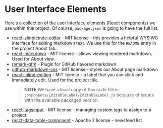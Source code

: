# User Interface Elements

Here's a collection of the user interface elements (React components) we use within this project. Of course, `package.json` is going to have the full list.

- [react-simplemde-editor](https://github.com/RIP21/react-simplemde-editor) - MIT license - this provides a helpful WYSIWG interface for editing markdown text. We use this for the `README` entry in the project About tab.
- [react-markdown](https://github.com/remarkjs/react-markdown) - MIT license - allows viewing rendered markdown. Used for About view.
- [remark-gfm](https://github.com/remarkjs/remark-gfm) - Plugin for GitHub flavored markdown
- [github-markdown-css](https://github.com/sindresorhus/github-markdown-css) - MIT license - styles our About page markdown
- [react-inline-editing](https://github.com/bfischer/react-inline-editing) - MIT license - a label that you can click and immediately edit. Used for the project title.
  > **NOTE** We have a local copy of this code file in `components/EditableLabel/EditableLabel.js` because of issues with the available packaged version.
- [react-tagsinput](https://github.com/olahol/react-tagsinput) - MIT license - managing custom tags to assign to a project.
- [react-data-table-component](https://github.com/jbetancur/react-data-table-component) - Apache 2 license - newsfeed list
